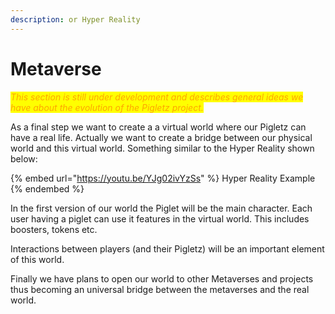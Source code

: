 ```yaml
---
description: or Hyper Reality
---
```


# Metaverse

_<mark style="color:orange;">This section is still under development and describes general ideas we have about the evolution of the Pigletz project.</mark>_

As a final step we want to create a a virtual world where our Pigletz can have a real life. Actually we  want to create a bridge between our physical world and this virtual world. Something similar to the Hyper Reality shown below:

{% embed url="https://youtu.be/YJg02ivYzSs" %}
Hyper Reality Example
{% endembed %}

In the first version of our world the Piglet will be the main character. Each user having a piglet can use it features in the virtual world. This includes boosters, tokens etc.&#x20;

Interactions between players (and their Pigletz) will be an important element of this world.&#x20;

Finally we have plans to open our world to other Metaverses and projects thus becoming an universal bridge between the metaverses and the real world.
